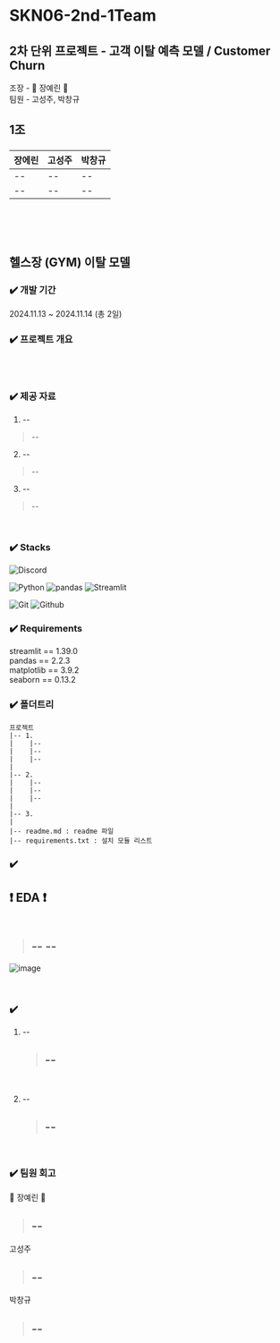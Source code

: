 # SKN06-2nd-1Team
## 2차 단위 프로젝트 - 고객 이탈 예측 모델 / Customer Churn  </br>
조장 - :crown: 장예린 :crown: </br>
팀원 - 고성주, 박창규 </br>

## 1조
###
| 장에린 | 고성주 | 박창규 |
|--|--|--|
| -- | -- | -- |
| -- | -- | -- |

</br></br></br>

##  헬스장 (GYM) 이탈 모델

### ✔️ 개발 기간
2024.11.13 ~ 2024.11.14 (총 2일)
</br>

### ✔️ 프로젝트 개요

</br>

</br>


### ✔️ 제공 자료
1. --
> --

2. --
> --

3. --
> --

</br>


### ✔️ Stacks
![Discord](https://img.shields.io/badge/discord-5865F2?style=for-the-badge&logo=discord&logoColor=white)    

![Python](https://img.shields.io/badge/python-3776AB?style=for-the-badge&logo=python&logoColor=white) 
![pandas](https://img.shields.io/badge/pandas-150458?style=for-the-badge&logo=pandas&logoColor=white)
![Streamlit](https://img.shields.io/badge/streamlit-FF4B4B?style=for-the-badge&logo=streamlit&logoColor=white) 
</br>

![Git](https://img.shields.io/badge/Git-F05032?style=for-the-badge&logo=Git&logoColor=white)
![Github](https://img.shields.io/badge/GitHub-181717?style=for-the-badge&logo=GitHub&logoColor=white)



### ✔️ Requirements

streamlit == 1.39.0
</br>
pandas == 2.2.3
</br>
matplotlib == 3.9.2
</br>
seaborn == 0.13.2
</br>


### ✔️ 폴더트리
```
프로젝트
|-- 1.  
|    |-- 
|    |-- 
|    |-- 
| 
|-- 2.
|    |-- 
|    |-- 
|    |-- 
| 
|-- 3. 
|
|-- readme.md : readme 파일
|-- requirements.txt : 설치 모듈 리스트

```

### ✔️ 
❗️ EDA ❗️</br>
</br>
--
> --
--
> --

![image]()

</br>


 

### ✔️ 

1. --
   > --
   > --

</br>

2. --
   > --
   > --
   > 
</br>


### ✔️ 팀원 회고

:crown: 장예린 :crown:
> --
> --
> 
고성주
> --
> --
> 
박창규
> --
> --
>
